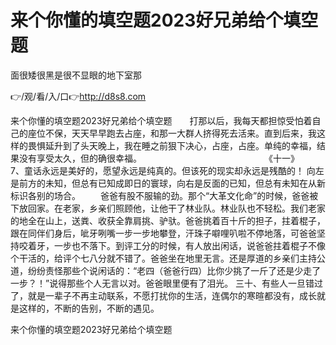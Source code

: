 # 来个你懂的填空题2023好兄弟给个填空题
面很矮很黑是很不显眼的地下室那

👉/观/看/入/口👉http://d8s8.com

来个你懂的填空题2023好兄弟给个填空题　　打那以后，我每天都担惊受怕着自己的座位不保，天天早早跑去占座，和那一大群人挤得死去活来。直到后来，我这样的畏惧延升到了头天晚上，我在睡之前狠下决心，占座，占座。单纯的幸福，结果没有享受太久，但的确很幸福。　　　　　　　　　　　　　　　《十一》　　　　
	7、童话永远是美好的，愿望永远是纯真的。但该死的现实却永远是残酷的！
向左是前方的未知，但总有已知成即日的寰球，向右是反面的已知，但总有未知在从新标识各别的场合。
　　爸爸有股不服输的劲。那个“大革文化命”的时候，爸爸被下放回家。在老家，乡亲们照顾他，让他干了林业队。林业队也不轻松。我们老家的地全在山上，送粪、收获全靠肩挑、驴驮。爸爸挑着百十斤的担子，拄着棍子，跟在同伴们身后，呲牙咧嘴一步一步地攀登，汗珠子噼哩叭啦不停地落，可爸爸坚持咬着牙，一步也不落下。到评工分的时候，有人放出闲话，说爸爸拄着棍子不像个干活的，给评个七八分就不错了。爸爸坐在地里无言。还是厚道的乡亲们主持公道，纷纷责怪那些个说闲话的：“老四（爸爸行四）比你少挑了一斤了还是少走了一步？！”说得那些个人无言以对。爸爸眼里便有了泪光。
	三十、有些人一旦错过了，就是一辈子不再主动联系，不愿打扰你的生活，连偶尔的寒暄都没有，成长就是这样的，不断的告别，不断的遇见。

来个你懂的填空题2023好兄弟给个填空题
